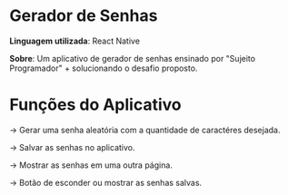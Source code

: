 <h1>Gerador de Senhas</h1>
<p><b>Linguagem utilizada</b>: React Native</p>
<p><b>Sobre</b>: Um aplicativo de gerador de senhas ensinado por "Sujeito Programador" + solucionando o desafio proposto.
<h1>Funções do Aplicativo</h1>
<p>→ Gerar uma senha aleatória com a quantidade de caractéres desejada.</p>
<p>→ Salvar as senhas no aplicativo.</p>
<p>→ Mostrar as senhas em uma outra página.</p>
<p>→ Botão de esconder ou mostrar as senhas salvas.</p>
